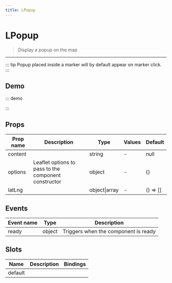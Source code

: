 ```yaml
---
title: LPopup
---
```


# LPopup

> Display a popup on the map

---

::: tip
Popup placed inside a marker will by default appear on marker click.
:::

## Demo

::: demo
<template>
<l-map style="height: 350px" :zoom="zoom" :center="center">
<l-tile-layer :url="url"></l-tile-layer>
<l-marker :lat-lng="markerLatLng">
<l-popup>Hello!</l-popup>
</l-marker>
</l-map>
</template>

<script>
import {LMap, LTileLayer, LMarker, LPopup} from "wgis.leaflet.vue2";

export default {
  components: {
    LMap,
    LTileLayer,
    LMarker,
    LPopup
  },
  data () {
    return {
      url: 'https://{s}.tile.openstreetmap.org/{z}/{x}/{y}.png',
      zoom: 8,
      center: [47.313220, -1.319482],
      markerLatLng: [47.313220, -1.319482]
    };
  }
}
</script>

:::

## Props

| Prop name | Description                                          | Type          | Values | Default  |
| --------- | ---------------------------------------------------- | ------------- | ------ | -------- |
| content   |                                                      | string        | -      | null     |
| options   | Leaflet options to pass to the component constructor | object        | -      | {}       |
| latLng    |                                                      | object\|array | -      | () => [] |

## Events

| Event name | Type   | Description                          |
| ---------- | ------ | ------------------------------------ |
| ready      | object | Triggers when the component is ready |

## Slots

| Name    | Description | Bindings |
| ------- | ----------- | -------- |
| default |             |          |

